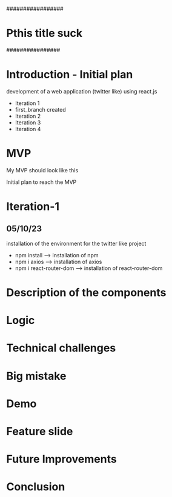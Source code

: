 #################

# Pthis title suck

################

# Introduction - Initial plan

development of a web application (twitter like) using react.js

- Iteration 1
- first_branch created
- Iteration 2
- Iteration 3
- Iteration 4

# MVP

My MVP should look like this

Initial plan to reach the MVP

# Iteration-1

## 05/10/23

installation of the environment for the twitter like project

- npm install --> installation of npm
- npm i axios --> installation of axios
- npm i react-router-dom --> installation of react-router-dom

# Description of the components

# Logic

# Technical challenges

# Big mistake

# Demo

# Feature slide

# Future Improvements

# Conclusion
